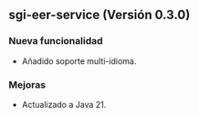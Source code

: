 ## sgi-eer-service (Versión 0.3.0)

### Nueva funcionalidad
* Añadido soporte multi-idioma.

### Mejoras
* Actualizado a Java 21.
